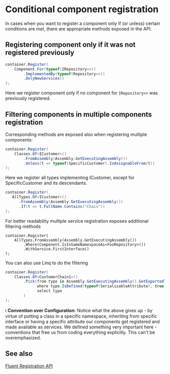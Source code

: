 # Conditional component registration

In cases when you want to register a component only if (or unless) certain conditions are met, there are appropriate methods exposed in the API.

## Registering component only if it was not registered previously

```csharp
container.Register(
    Component.For(typeof(IRepository<>))
        .ImplementedBy(typeof(Repository<>))
        .OnlyNewServices()
);
```

Here we register component only if no component for `IRepository<>` was previously registered.

## Filtering components in multiple components registration

Corresponding methods are exposed also when registering multiple components:

```csharp
container.Register(
    Classes.Of<ICustomer>()
        .FromAssembly(Assembly.GetExecutingAssembly())
        .Unless(t => typeof(SpecificCustomer).IsAssignableFrom(t))
);
```

Here we register all types implementing ICustomer, except for SpecificCustomer and its descendants.

```csharp
container.Register(
   AllTypes.Of<ICustomer>()
      .FromAssembly(Assembly.GetExecutingAssembly())
      .If(t => t.FullName.Contains("Chain"))
);
```

For better readability multiple service registration exposes additional filtering methods

```
container.Register(
    AllTypes.FromAssembly(Assembly.GetExecutingAssembly())
        .Where(Component.IsInSameNamespaceAs<FooRepository>())
        .WithService.FirstInterface()
);
```

You can also use Linq to do the filtering

```csharp
container.Register(
    Classes.Of<CustomerChain1>()
        .Pick(from type in Assembly.GetExecutingAssembly().GetExportedTypes()
              where type.IsDefined(typeof(SerializableAttribute), true)
              select type
        )
);
```

:information_source: **Convention over Configuration:** Notice what the above gives up - by virtue of putting a class in a specific namespace, inheriting from specific interface or having a specific attribute our components get registered and made available as services. We defined something very important here - conventions that free us from coding everything explicitly. This can't be overemphasized.

## See also

[Fluent Registration API](fluent-registration-api.md)
